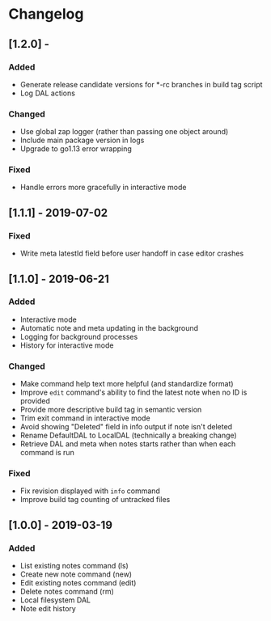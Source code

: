 # Changelog

## [1.2.0] -
### Added
- Generate release candidate versions for \*-rc branches in build tag script
- Log DAL actions

### Changed
- Use global zap logger (rather than passing one object around)
- Include main package version in logs
- Upgrade to go1.13 error wrapping

### Fixed
- Handle errors more gracefully in interactive mode

## [1.1.1] - 2019-07-02
### Fixed
- Write meta latestId field before user handoff in case editor crashes

## [1.1.0] - 2019-06-21
### Added
- Interactive mode
- Automatic note and meta updating in the background
- Logging for background processes
- History for interactive mode

### Changed
- Make command help text more helpful (and standardize format)
- Improve `edit` command's ability to find the latest note when no ID is provided
- Provide more descriptive build tag in semantic version
- Trim exit command in interactive mode
- Avoid showing "Deleted" field in info output if note isn't deleted
- Rename DefaultDAL to LocalDAL (technically a breaking change)
- Retrieve DAL and meta when notes starts rather than when each command is run

### Fixed
- Fix revision displayed with `info` command
- Improve build tag counting of untracked files

## [1.0.0] - 2019-03-19
### Added
- List existing notes command (ls)
- Create new note command (new)
- Edit existing notes command (edit)
- Delete notes command (rm)
- Local filesystem DAL
- Note edit history
